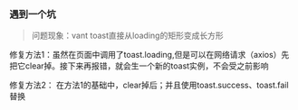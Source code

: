 ### 遇到一个坑
> 问题现象：vant toast直接从loading的矩形变成长方形
 
 修复方法1：虽然在页面中调用了toast.loading,但是可以在网络请求（axios）先把它clear掉。接下来再报错，就会生一个新的toast实例，不会受之前影响

 修复方法2： 在方法1的基础中，clear掉后；并且使用toast.success、toast.fail替换

